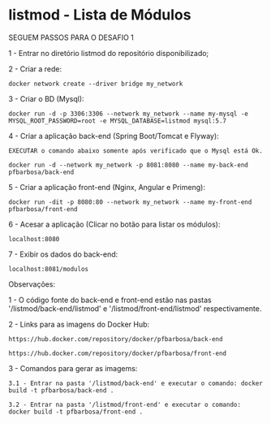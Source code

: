 # listmod - Lista de Módulos

SEGUEM PASSOS PARA O DESAFIO 1

1 - Entrar no diretório listmod do repositório disponibilizado;

2 - Criar a rede:

    docker network create --driver bridge my_network

3 - Criar o BD (Mysql):

    docker run -d -p 3306:3306 --network my_network --name my-mysql -e MYSQL_ROOT_PASSWORD=root -e MYSQL_DATABASE=listmod mysql:5.7
	
4 - Criar a aplicação back-end (Spring Boot/Tomcat e Flyway):

    EXECUTAR o comando abaixo somente após verificado que o Mysql está Ok.
    
    docker run -d --network my_network -p 8081:8080 --name my-back-end pfbarbosa/back-end

5 - Criar a aplicação front-end (Nginx, Angular e Primeng):
    
    docker run -dit -p 8080:80 --network my_network --name my-front-end pfbarbosa/front-end

6 - Acesar a aplicação (Clicar no botão para listar os módulos):

    localhost:8080

7 - Exibir os dados do back-end:

    localhost:8081/modulos

Observações: 

1 - O código fonte do back-end e front-end estão nas pastas '/listmod/back-end/listmod' e '/listmod/front-end/listmod' respectivamente.

2 - Links para as imagens do Docker Hub:

	https://hub.docker.com/repository/docker/pfbarbosa/back-end
	
	https://hub.docker.com/repository/docker/pfbarbosa/front-end

3 - Comandos para gerar as imagems:

	3.1 - Entrar na pasta '/listmod/back-end' e executar o comando: docker build -t pfbarbosa/back-end .
	
	3.2 - Entrar na pasta '/listmod/front-end' e executar o comando: docker build -t pfbarbosa/front-end .
